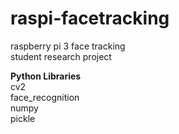 # raspi-facetracking
raspberry pi 3 face tracking<br>
student research project

<b>Python Libraries</b><br>
cv2<br>
face_recognition<br>
numpy<br>
pickle<br>
